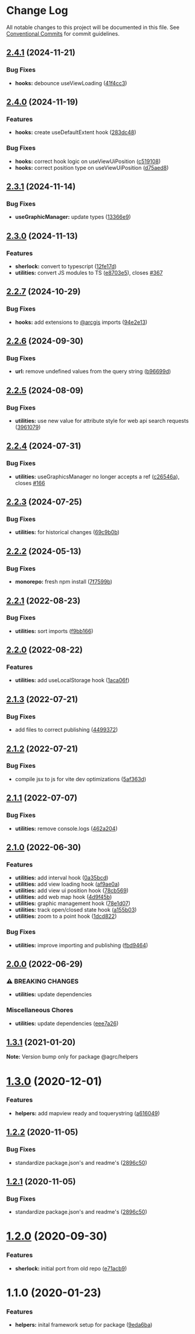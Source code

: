 # Change Log

All notable changes to this project will be documented in this file.
See [Conventional Commits](https://conventionalcommits.org) for commit guidelines.

## [2.4.1](https://github.com/agrc/kitchen-sink/compare/utilities-v2.4.0...utilities-v2.4.1) (2024-11-21)


### Bug Fixes

* **hooks:** debounce useViewLoading ([41f4cc3](https://github.com/agrc/kitchen-sink/commit/41f4cc36adef5ebf05a00012054fb3839dafde90))

## [2.4.0](https://github.com/agrc/kitchen-sink/compare/utilities-v2.3.1...utilities-v2.4.0) (2024-11-19)


### Features

* **hooks:** create useDefaultExtent hook ([283dc48](https://github.com/agrc/kitchen-sink/commit/283dc4893a09ef3e72d0c848cf3c0a92df8246e1))


### Bug Fixes

* **hooks:** correct hook logic on useViewUiPosition ([c519108](https://github.com/agrc/kitchen-sink/commit/c51910838b35f15fde11dc1fde7498048b7cdfe8))
* **hooks:** correct position type on useViewUiPosition ([d75aed8](https://github.com/agrc/kitchen-sink/commit/d75aed8eb0d060b2d85a274238f2b226ece7f47d))

## [2.3.1](https://github.com/agrc/kitchen-sink/compare/utilities-v2.3.0...utilities-v2.3.1) (2024-11-14)


### Bug Fixes

* **useGraphicManager:** update types ([13366e9](https://github.com/agrc/kitchen-sink/commit/13366e9316693b46f15f268860ba85e564ef7121))

## [2.3.0](https://github.com/agrc/kitchen-sink/compare/utilities-v2.2.7...utilities-v2.3.0) (2024-11-13)


### Features

* **sherlock:** convert to typescript ([12fe17d](https://github.com/agrc/kitchen-sink/commit/12fe17def4fa3c3458de5f9866f16715d90d7bbd))
* **utilities:** convert JS modules to TS ([e8703e5](https://github.com/agrc/kitchen-sink/commit/e8703e583f6b707ac9579b03432ef50a5e21b3d0)), closes [#367](https://github.com/agrc/kitchen-sink/issues/367)

## [2.2.7](https://github.com/agrc/kitchen-sink/compare/utilities-v2.2.6...utilities-v2.2.7) (2024-10-29)


### Bug Fixes

* **hooks:** add extensions to [@arcgis](https://github.com/arcgis) imports ([94e2e13](https://github.com/agrc/kitchen-sink/commit/94e2e13a2a2530de5bd9b6ce94e629162cdbe94e))

## [2.2.6](https://github.com/agrc/kitchen-sink/compare/utilities-v2.2.5...utilities-v2.2.6) (2024-09-30)


### Bug Fixes

* **url:** remove undefined values from the query string ([b96699d](https://github.com/agrc/kitchen-sink/commit/b96699d1dfdd4e63816f32850efd28d9e3a34cb1))

## [2.2.5](https://github.com/agrc/kitchen-sink/compare/utilities-v2.2.4...utilities-v2.2.5) (2024-08-09)


### Bug Fixes

* **utilities:** use new value for attribute style for web api search requests ([3961079](https://github.com/agrc/kitchen-sink/commit/3961079f5b9af9d56c7f61a96fb59afc89e927f9))

## [2.2.4](https://github.com/agrc/kitchen-sink/compare/utilities-v2.2.3...utilities-v2.2.4) (2024-07-31)


### Bug Fixes

* **utilities:** useGraphicsManager no longer accepts a ref ([c26546a](https://github.com/agrc/kitchen-sink/commit/c26546a7f9323f42e43ac385db1cbe7625d11ec8)), closes [#166](https://github.com/agrc/kitchen-sink/issues/166)

## [2.2.3](https://github.com/agrc/kitchen-sink/compare/utilities-v2.2.2...utilities-v2.2.3) (2024-07-25)


### Bug Fixes

* **utilities:** for historical changes ([69c9b0b](https://github.com/agrc/kitchen-sink/commit/69c9b0ba772a5b68d9e6cc1fdd6c25fc628cd512))

## [2.2.2](https://github.com/agrc/kitchen-sink/compare/utilities-v2.2.1...utilities-v2.2.2) (2024-05-13)


### Bug Fixes

* **monorepo:** fresh npm install ([7f7599b](https://github.com/agrc/kitchen-sink/commit/7f7599b6743b4e1c13d9617acafbb15d4b00f2c3))

## [2.2.1](https://github.com/agrc/kitchen-sink/compare/utilities-v2.2.0...utilities-v2.2.1) (2022-08-23)


### Bug Fixes

* **utilities:** sort imports ([f9bb166](https://github.com/agrc/kitchen-sink/commit/f9bb166b9e45a10d00131c4096337376d4c1f2ad))

## [2.2.0](https://github.com/agrc/kitchen-sink/compare/utilities-v2.1.3...utilities-v2.2.0) (2022-08-22)


### Features

* **utilities:** add useLocalStorage hook ([1aca06f](https://github.com/agrc/kitchen-sink/commit/1aca06f6183e04f094ae60ab2253a5e7bf1ce48f))

## [2.1.3](https://github.com/agrc/kitchen-sink/compare/utilities-v2.1.2...utilities-v2.1.3) (2022-07-21)


### Bug Fixes

* add files to correct publishing ([4499372](https://github.com/agrc/kitchen-sink/commit/4499372c102015acd59adc4d5342082a85548de4))

## [2.1.2](https://github.com/agrc/kitchen-sink/compare/utilities-v2.1.1...utilities-v2.1.2) (2022-07-21)


### Bug Fixes

* compile jsx to js for vite dev optimizations ([5af363d](https://github.com/agrc/kitchen-sink/commit/5af363d73630185a2a6b9ae1119ef0375d400e97))

## [2.1.1](https://github.com/agrc/kitchen-sink/compare/utilities-v2.1.0...utilities-v2.1.1) (2022-07-07)


### Bug Fixes

* **utilities:** remove console.logs ([462a204](https://github.com/agrc/kitchen-sink/commit/462a204c2d64a0a70b8d8eed015190d35ba86c6c))

## [2.1.0](https://github.com/agrc/kitchen-sink/compare/utilities-v2.0.0...utilities-v2.1.0) (2022-06-30)


### Features

* **utilities:** add interval hook ([0a35bcd](https://github.com/agrc/kitchen-sink/commit/0a35bcd2e303c818251aaab9b6fe601a05c4e8b6))
* **utilities:** add view loading hook ([af9ae0a](https://github.com/agrc/kitchen-sink/commit/af9ae0ad0ed01c54404c7f543f7114a713dd96fd))
* **utilities:** add view ui position hook ([78cb569](https://github.com/agrc/kitchen-sink/commit/78cb569c28af9e6b9cb149c8a7b2af80db888d4d))
* **utilities:** add web map hook ([4d9f45b](https://github.com/agrc/kitchen-sink/commit/4d9f45b981e45401fa4acda12dcc4d378ca33ad5))
* **utilities:** graphic management hook ([78e1d07](https://github.com/agrc/kitchen-sink/commit/78e1d079a679831db4a8231de1fd9f0d89417fd2))
* **utilities:** track open/closed state hook ([a155b03](https://github.com/agrc/kitchen-sink/commit/a155b0372d06c6adbda875c13a67997d9c70dfbd))
* **utilities:** zoom to a point hook ([1dcd822](https://github.com/agrc/kitchen-sink/commit/1dcd82238fb5ce5f5955891c25088972adeea91f))


### Bug Fixes

* **utilities:** improve importing and publishing ([fbd9464](https://github.com/agrc/kitchen-sink/commit/fbd9464bab5912a317b8a8d42268c0716aab2ce9))

## [2.0.0](https://github.com/agrc/kitchen-sink/compare/utilities-v1.3.1...utilities-v2.0.0) (2022-06-29)


### ⚠ BREAKING CHANGES

* **utilities:** update dependencies

### Miscellaneous Chores

* **utilities:** update dependencies ([eee7a26](https://github.com/agrc/kitchen-sink/commit/eee7a262f2e291877f5dca8c10da3d5cc8fcc062))

## [1.3.1](https://github.com/agrc/kitchen-sink/compare/@agrc/helpers@1.3.0...@agrc/helpers@1.3.1) (2021-01-20)

**Note:** Version bump only for package @agrc/helpers

# [1.3.0](https://github.com/agrc/kitchen-sink/compare/@agrc/helpers@1.2.2...@agrc/helpers@1.3.0) (2020-12-01)

### Features

- **helpers:** add mapview ready and toquerystring ([a616049](https://github.com/agrc/kitchen-sink/commit/a616049f1120ec4adc81d63a89bed04729d3edb1))

## [1.2.2](https://github.com/agrc/kitchen-sink/compare/@agrc/helpers@1.2.0...@agrc/helpers@1.2.2) (2020-11-05)

### Bug Fixes

- standardize package.json's and readme's ([2896c50](https://github.com/agrc/kitchen-sink/commit/2896c5074f397c43945d08d5d66435cc43a1f78a))

## [1.2.1](https://github.com/agrc/kitchen-sink/compare/@agrc/helpers@1.2.0...@agrc/helpers@1.2.1) (2020-11-05)

### Bug Fixes

- standardize package.json's and readme's ([2896c50](https://github.com/agrc/kitchen-sink/commit/2896c5074f397c43945d08d5d66435cc43a1f78a))

# [1.2.0](https://github.com/agrc/kitchen-sink/compare/@agrc/helpers@1.1.0...@agrc/helpers@1.2.0) (2020-09-30)

### Features

- **sherlock:** initial port from old repo ([e71acb9](https://github.com/agrc/kitchen-sink/commit/e71acb90edf04c6d3f303b50ae9a348440bdfca6))

# 1.1.0 (2020-01-23)

### Features

- **helpers:** inital framework setup for package ([9eda6ba](https://github.com/agrc/kitchen-sink/commit/9eda6ba829ad72b8ab299ff79bdedd0ad99a5227))
